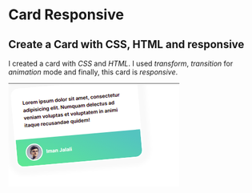 # Card Responsive
## Create a **Card** with CSS, HTML and responsive

I created a card with *CSS* and *HTML*.
I used *transform*, *transition* for *animation* mode and finally, this card is *responsive*.

![Finally result](/images/Finally_result.png)
